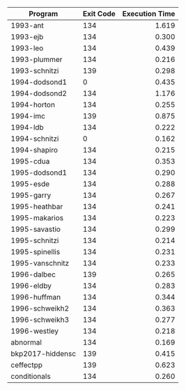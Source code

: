 | Program | Exit Code | Execution Time |
| ------- |:--------- | --------------:|
| 1993-ant | 134 | 1.619 |
| 1993-ejb | 134 | 0.300 |
| 1993-leo | 134 | 0.439 |
| 1993-plummer | 134 | 0.216 |
| 1993-schnitzi | 139 | 0.298 |
| 1994-dodsond1 | 0 | 0.435 |
| 1994-dodsond2 | 134 | 1.176 |
| 1994-horton | 134 | 0.255 |
| 1994-imc | 139 | 0.875 |
| 1994-ldb | 134 | 0.222 |
| 1994-schnitzi | 0 | 0.162 |
| 1994-shapiro | 134 | 0.215 |
| 1995-cdua | 134 | 0.353 |
| 1995-dodsond1 | 134 | 0.290 |
| 1995-esde | 134 | 0.288 |
| 1995-garry | 134 | 0.267 |
| 1995-heathbar | 134 | 0.241 |
| 1995-makarios | 134 | 0.223 |
| 1995-savastio | 134 | 0.299 |
| 1995-schnitzi | 134 | 0.214 |
| 1995-spinellis | 134 | 0.231 |
| 1995-vanschnitz | 134 | 0.233 |
| 1996-dalbec | 139 | 0.265 |
| 1996-eldby | 134 | 0.283 |
| 1996-huffman | 134 | 0.344 |
| 1996-schweikh2 | 134 | 0.363 |
| 1996-schweikh3 | 134 | 0.277 |
| 1996-westley | 134 | 0.218 |
| abnormal | 134 | 0.169 |
| bkp2017-hiddensc | 139 | 0.415 |
| ceffectpp | 139 | 0.623 |
| conditionals | 134 | 0.260 |
